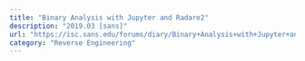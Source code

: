 ```yaml
---
title: "Binary Analysis with Jupyter and Radare2"
description: "2019.03 [sans]"
url: "https://isc.sans.edu/forums/diary/Binary+Analysis+with+Jupyter+and+Radare2/24748/"
category: "Reverse Engineering"
---
```

